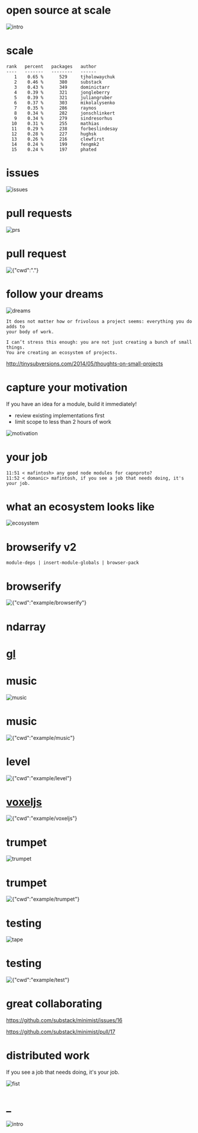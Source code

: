 # open source at scale

![intro](images/intro.png)

# scale

```
rank   percent   packages   author
----   -------   --------   ------
   1    0.65 %      529     tjholowaychuk
   2    0.46 %      380     substack
   3    0.43 %      349     dominictarr
   4    0.39 %      321     jongleberry
   5    0.39 %      321     juliangruber
   6    0.37 %      303     mikolalysenko
   7    0.35 %      286     raynos
   8    0.34 %      282     jonschlinkert
   9    0.34 %      279     sindresorhus
  10    0.31 %      255     mathias
  11    0.29 %      238     forbeslindesay
  12    0.28 %      227     hughsk
  13    0.26 %      216     clewfirst
  14    0.24 %      199     fengmk2
  15    0.24 %      197     phated
```

# issues

![issues](images/issues.png)

# pull requests

![prs](images/pr.png)

# pull request

![{"cwd":"."}](images/terminal.png)

# follow your dreams

![dreams](images/follow_your_dreams.png)

```
It does not matter how or frivolous a project seems: everything you do adds to
your body of work.

I can’t stress this enough: you are not just creating a bunch of small things.
You are creating an ecosystem of projects.
```

http://tinysubversions.com/2014/05/thoughts-on-small-projects

# capture your motivation

If you have an idea for a module, build it immediately!

* review existing implementations first
* limit scope to less than 2 hours of work

![motivation](images/motivation.png)

# your job

```
11:51 < mafintosh> any good node modules for capnproto?
11:52 < domanic> mafintosh, if you see a job that needs doing, it's your job.
```

# what an ecosystem looks like

![ecosystem](images/dat.gif)

# browserify v2

<code>module-deps | insert-module-globals | browser-pack</code>

# browserify

![{"cwd":"example/browserify"}](images/terminal.png)

# ndarray

# [gl](example/gl/static/index.html)

# music

![music](images/music.png)

# music

![{"cwd":"example/music"}](images/terminal.png)

# level

![{"cwd":"example/level"}](images/terminal.png)

# [voxeljs](example/voxeljs/spider)

![{"cwd":"example/voxeljs"}](images/terminal.png)

# trumpet

![trumpet](images/trumpet.png)

# trumpet

![{"cwd":"example/trumpet"}](images/terminal.png)

# testing

![tape](images/tape.png)

# testing

![{"cwd":"example/test"}](images/terminal.png)

# great collaborating

https://github.com/substack/minimist/issues/16

https://github.com/substack/minimist/pull/17

# distributed work

If you see a job that needs doing, it's your job.

![fist](images/fist.png)

# _

![intro](images/intro.png)
